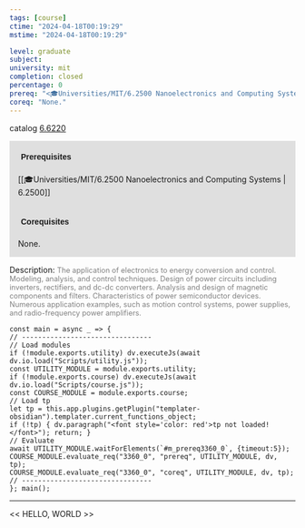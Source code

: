 ```yaml
---
tags: [course]
ctime: "2024-04-18T00:19:29"
mstime: "2024-04-18T00:19:29"

level: graduate
subject: 
university: mit
completion: closed
percentage: 0
prereq: "<🎓Universities/MIT/6.2500 Nanoelectronics and Computing Systems>"
coreq: "None."
---
```


catalog [6.6220](http://student.mit.edu/catalog/m6b.html#6.6220)

<span style="display: block; padding: 15px; background-color: rgb(100, 100, 100, 0.2);"><font id="m_prereq3360_0" style="display: block; font-family: Arial, sans-serif; font-weight: bold; padding: 5px">Prerequisites</font><br><span id="prereq3360_0">[[🎓Universities/MIT/6.2500 Nanoelectronics and Computing Systems | 6.2500]]</span></span>
<span style="display: block; padding: 15px; background-color: rgb(100, 100, 100, 0.2);"><font id="m_coreq3360_0" style="display: block; font-family: Arial, sans-serif; font-weight: bold; padding: 5px">Corequisites</font><br><span id="coreq3360_0">None.</span></span>

<font style="">Description:</font>
<font style="color: grey; font-size: 0.8rem;">The application of electronics to energy conversion and control. Modeling, analysis, and control techniques. Design of power circuits including inverters, rectifiers, and dc-dc converters. Analysis and design of magnetic components and filters. Characteristics of power semiconductor devices. Numerous application examples, such as motion control systems, power supplies, and radio-frequency power amplifiers.</font>

```dataviewjs
const main = async _ => {
// --------------------------------
// Load modules
if (!module.exports.utility) dv.executeJs(await dv.io.load("Scripts/utility.js"));
const UTILITY_MODULE = module.exports.utility;
if (!module.exports.course) dv.executeJs(await dv.io.load("Scripts/course.js"));
const COURSE_MODULE = module.exports.course;
// Load tp
let tp = this.app.plugins.getPlugin("templater-obsidian").templater.current_functions_object;
if (!tp) { dv.paragraph("<font style='color: red'>tp not loaded!</font>"); return; }
// Evaluate
await UTILITY_MODULE.waitForElements(`#m_prereq3360_0`, {timeout:5});
COURSE_MODULE.evaluate_req("3360_0", "prereq", UTILITY_MODULE, dv, tp);
COURSE_MODULE.evaluate_req("3360_0", "coreq", UTILITY_MODULE, dv, tp);
// --------------------------------
}; main();
```

---

<< HELLO, WORLD >>
